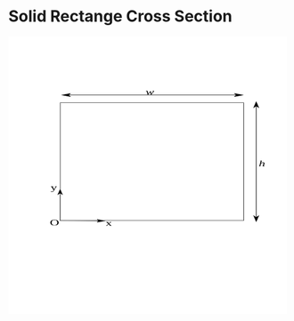 # Solid Rectange Cross Section

<img src="./CrossSectSolidRectangle.svg" width="500" height="500" />
